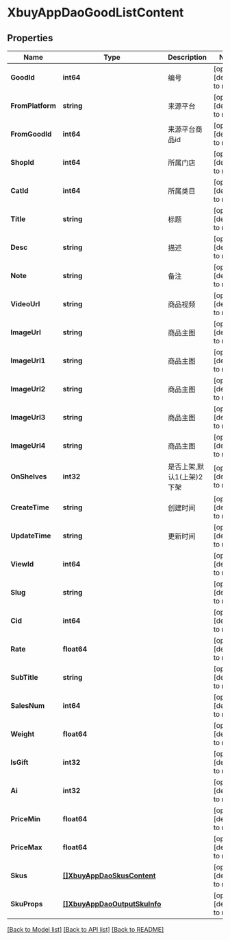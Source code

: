 # XbuyAppDaoGoodListContent

## Properties
Name | Type | Description | Notes
------------ | ------------- | ------------- | -------------
**GoodId** | **int64** | 编号 | [optional] [default to null]
**FromPlatform** | **string** | 来源平台 | [optional] [default to null]
**FromGoodId** | **int64** | 来源平台商品id | [optional] [default to null]
**ShopId** | **int64** | 所属门店 | [optional] [default to null]
**CatId** | **int64** | 所属类目 | [optional] [default to null]
**Title** | **string** | 标题 | [optional] [default to null]
**Desc** | **string** | 描述 | [optional] [default to null]
**Note** | **string** | 备注 | [optional] [default to null]
**VideoUrl** | **string** | 商品视频 | [optional] [default to null]
**ImageUrl** | **string** | 商品主图 | [optional] [default to null]
**ImageUrl1** | **string** | 商品主图 | [optional] [default to null]
**ImageUrl2** | **string** | 商品主图 | [optional] [default to null]
**ImageUrl3** | **string** | 商品主图 | [optional] [default to null]
**ImageUrl4** | **string** | 商品主图 | [optional] [default to null]
**OnShelves** | **int32** | 是否上架,默认1(上架)2下架 | [optional] [default to null]
**CreateTime** | **string** | 创建时间 | [optional] [default to null]
**UpdateTime** | **string** | 更新时间 | [optional] [default to null]
**ViewId** | **int64** |  | [optional] [default to null]
**Slug** | **string** |  | [optional] [default to null]
**Cid** | **int64** |  | [optional] [default to null]
**Rate** | **float64** |  | [optional] [default to null]
**SubTitle** | **string** |  | [optional] [default to null]
**SalesNum** | **int64** |  | [optional] [default to null]
**Weight** | **float64** |  | [optional] [default to null]
**IsGift** | **int32** |  | [optional] [default to null]
**Ai** | **int32** |  | [optional] [default to null]
**PriceMin** | **float64** |  | [optional] [default to null]
**PriceMax** | **float64** |  | [optional] [default to null]
**Skus** | [**[]XbuyAppDaoSkusContent**](xbuy.app.dao.SkusContent.md) |  | [optional] [default to null]
**SkuProps** | [**[]XbuyAppDaoOutputSkuInfo**](xbuy.app.dao.OutputSkuInfo.md) |  | [optional] [default to null]

[[Back to Model list]](../README.md#documentation-for-models) [[Back to API list]](../README.md#documentation-for-api-endpoints) [[Back to README]](../README.md)

